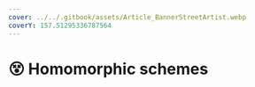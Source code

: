 ```yaml
---
cover: ../../.gitbook/assets/Article_BannerStreetArtist.webp
coverY: 157.51295336787564
---
```


# 😵 Homomorphic schemes

